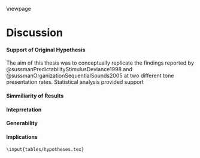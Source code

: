 \newpage
# Discussion

#### Support of Original Hypothesis
The aim of this thesis was to conceptually replicate the findings reported by @sussmanPredictabilityStimulusDeviance1998 and @sussmanOrganizationSequentialSounds2005 at two different tone presentation rates. Statistical analysis provided support 

#### Simmiliarity of Results

#### Inteprretation


#### Generability

#### Implications



```{=latex}
\input{tables/hypotheses.tex}
```

